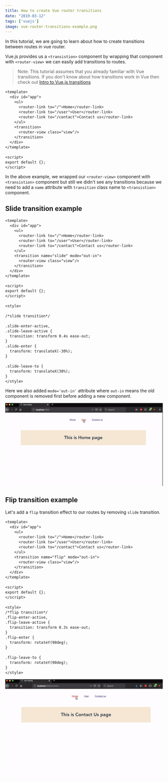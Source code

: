 ```yaml
---
title: How to create Vue router transitions
date: "2019-03-12"
tags: ['vuejs']
image: vue-router-transitions-example.png
---
```


In this tutorial, we are going to learn about how to create transitions between routes in vue router.

Vue.js provides us a `<transistion>` component by wrapping that component with `<router-view>` we can easily add transitions to routes.

>Note: This tutorial assumes that you already familiar with Vue transitions. If you don't know about how transitions work in Vue then check out [Intro to Vue.js transitions](/vuejs-transitions-animations/)

```html{8-10}:title=App.vue
<template>
  <div id="app">
    <ul>
      <router-link to="/">Home</router-link>
      <router-link to="/user">User</router-link>
      <router-link to="/contact">Contact us</router-link>
    </ul>
    <transition>
      <router-view class="view"/>
    </transition>
  </div>
</template>

<script>
export default {};
</script>
```

In the above example, we wrapped our `<router-view>` component with `<transistion>` component but still we didn't see any transitions because we need to add a `name` attribute with `transition` class name to `<transistion>` component.


##  Slide transition example

```html{8,20-32}:title=App.vue
<template>
  <div id="app">
    <ul>
      <router-link to="/">Home</router-link>
      <router-link to="/user">User</router-link>
      <router-link to="/contact">Contact us</router-link>
    </ul>
    <transition name="slide" mode="out-in">
      <router-view class="view"/>
    </transition>
  </div>
</template>

<script>
export default {};
</script>

<style>

/*slide transition*/

.slide-enter-active,
.slide-leave-active {
  transition: transform 0.4s ease-out;
}
.slide-enter {
  transform: translateX(-30%);
}

.slide-leave-to {
  transform: translateX(30%);
}
</style>
```

Here we also added `mode='out-in'` attribute where `out-in` means the old component is removed first before adding a new component.

![vue-router-slide-transition-example](vue-router-slide-transition-example.gif)


## Flip transition example

Let's add a  `flip` transition effect to our routes by removing `slide` transition.

```html{8,20-32}:title=App.vue
<template>
  <div id="app">
    <ul>
      <router-link to="/">Home</router-link>
      <router-link to="/user">User</router-link>
      <router-link to="/contact">Contact us</router-link>
    </ul>
    <transition name="flip" mode="out-in">
      <router-view class="view"/>
    </transition>
  </div>
</template>

<script>
export default {};
</script>

<style>
/*flip transition*/
.flip-enter-active,
.flip-leave-active {
  transition: transform 0.3s ease-out;
}
.flip-enter {
  transform: rotateY(90deg);
}

.flip-leave-to {
  transform: rotateY(90deg);
}
</style>
```

![vue-router-flip-transition-example](vue-router-flip-transition-example.gif)